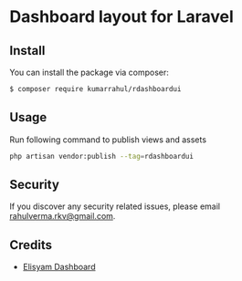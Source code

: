 # Dashboard layout for Laravel

## Install

You can install the package via composer:

``` bash
$ composer require kumarrahul/rdashboardui
```

## Usage

Run following command to publish views and assets

``` bash
php artisan vendor:publish --tag=rdashboardui
```

## Security

If you discover any security related issues, please email rahulverma.rkv@gmail.com.

## Credits

- [Elisyam Dashboard](https://www.saerox-design.com/elisyam.html)
